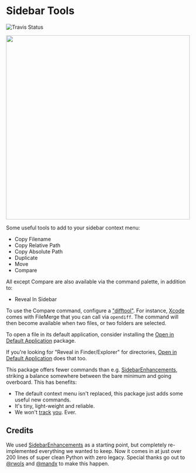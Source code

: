 # Sidebar Tools

![Travis Status](https://travis-ci.com/braver/SideBarTools.svg?branch=master)

<img src="https://raw.githubusercontent.com/braver/SideBarTools/master/screenshot.png" width="502">

Some useful tools to add to your sidebar context menu:

- Copy Filename
- Copy Relative Path
- Copy Absolute Path
- Duplicate
- Move
- Compare

All except Compare are also available via the command palette, in addition to:

- Reveal In Sidebar

To use the Compare command, configure a ["difftool"](https://github.com/braver/SideBarTools/blob/master/SideBarTools.sublime-settings). For instance, [Xcode][4] comes with FileMerge that you can call via `opendiff`. The command will then become available when two files, or two folders are selected.

To open a file in its default application, consider installing the [Open in Default Application][2] package.

If you're looking for "Reveal in Finder/Explorer" for directories, [Open in Default Application][2] does that too.

This package offers fewer commands than e.g. [SidebarEnhancements][1], striking a balance somewhere between the bare minimum 
and going overboard. This has benefits:

- The default context menu isn't replaced, this package just adds some useful 
  new commands.
- It's tiny, light-weight and reliable.
- We won't [track][3] [you][5]. Ever.


## Credits

We used [SidebarEnhancements][1] as a starting point, but completely re-implemented everything we wanted to keep. Now it comes in at just over 200 lines of super clean Python with zero legacy. Special thanks go out to [@rwols][6] and [@mandx][7] to make this happen.


[1]: https://packagecontrol.io/packages/SideBarEnhancements
[2]: https://packagecontrol.io/packages/Open%20in%20Default%20Application
[3]: https://github.com/SideBarEnhancements-org/SideBarEnhancements/blob/d1c7fa4bac6a1f31ba177bc41ddd0ca902e43609/Stats.py
[4]: https://developer.apple.com/xcode/
[5]: https://forum.sublimetext.com/t/rfc-default-package-control-channel-and-package-telemetry/30157
[6]: https://github.com/braver/SideBarTools/pull/2
[7]: https://github.com/braver/SideBarTools/pulls?q=is%3Apr+author%3Amandx
